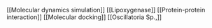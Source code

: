 [[Molecular dynamics simulation]]
[[Lipoxygenase]]
[[Protein-protein interaction]]
[[Molecular docking]]
[[Oscillatoria Sp.,]]
